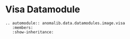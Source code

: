 # Visa Datamodule

```{eval-rst}
.. automodule:: anomalib.data.datamodules.image.visa
   :members:
   :show-inheritance:
```
